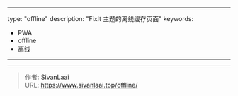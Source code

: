 # 

---
type: "offline"
description: "FixIt 主题的离线缓存页面"
keywords: 
  - PWA
  - offline
  - 离线
---

---

> 作者: [SivanLaai](https://www.sivanlaai.top)  
> URL: https://www.sivanlaai.top/offline/  

